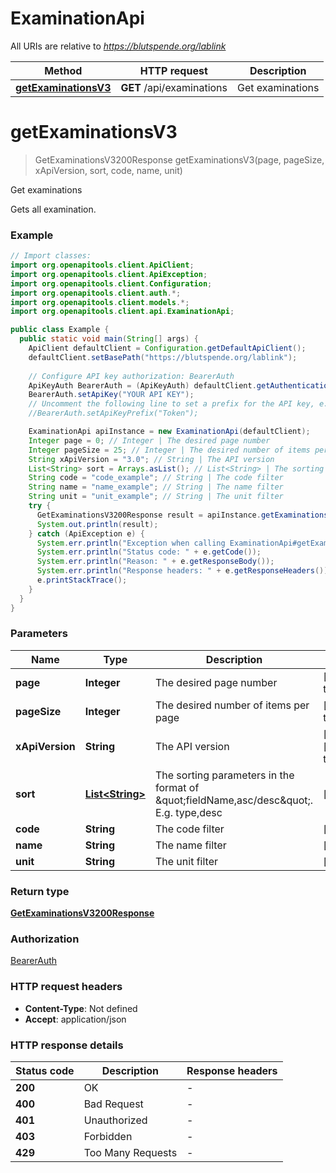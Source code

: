 # ExaminationApi

All URIs are relative to *https://blutspende.org/lablink*

| Method | HTTP request | Description |
|------------- | ------------- | -------------|
| [**getExaminationsV3**](ExaminationApi.md#getExaminationsV3) | **GET** /api/examinations | Get examinations |


<a id="getExaminationsV3"></a>
# **getExaminationsV3**
> GetExaminationsV3200Response getExaminationsV3(page, pageSize, xApiVersion, sort, code, name, unit)

Get examinations

Gets all examination.

### Example
```java
// Import classes:
import org.openapitools.client.ApiClient;
import org.openapitools.client.ApiException;
import org.openapitools.client.Configuration;
import org.openapitools.client.auth.*;
import org.openapitools.client.models.*;
import org.openapitools.client.api.ExaminationApi;

public class Example {
  public static void main(String[] args) {
    ApiClient defaultClient = Configuration.getDefaultApiClient();
    defaultClient.setBasePath("https://blutspende.org/lablink");
    
    // Configure API key authorization: BearerAuth
    ApiKeyAuth BearerAuth = (ApiKeyAuth) defaultClient.getAuthentication("BearerAuth");
    BearerAuth.setApiKey("YOUR API KEY");
    // Uncomment the following line to set a prefix for the API key, e.g. "Token" (defaults to null)
    //BearerAuth.setApiKeyPrefix("Token");

    ExaminationApi apiInstance = new ExaminationApi(defaultClient);
    Integer page = 0; // Integer | The desired page number
    Integer pageSize = 25; // Integer | The desired number of items per page
    String xApiVersion = "3.0"; // String | The API version
    List<String> sort = Arrays.asList(); // List<String> | The sorting parameters in the format of \"fieldName,asc/desc\". E.g. type,desc
    String code = "code_example"; // String | The code filter
    String name = "name_example"; // String | The name filter
    String unit = "unit_example"; // String | The unit filter
    try {
      GetExaminationsV3200Response result = apiInstance.getExaminationsV3(page, pageSize, xApiVersion, sort, code, name, unit);
      System.out.println(result);
    } catch (ApiException e) {
      System.err.println("Exception when calling ExaminationApi#getExaminationsV3");
      System.err.println("Status code: " + e.getCode());
      System.err.println("Reason: " + e.getResponseBody());
      System.err.println("Response headers: " + e.getResponseHeaders());
      e.printStackTrace();
    }
  }
}
```

### Parameters

| Name | Type | Description  | Notes |
|------------- | ------------- | ------------- | -------------|
| **page** | **Integer**| The desired page number | [default to 0] |
| **pageSize** | **Integer**| The desired number of items per page | [default to 25] |
| **xApiVersion** | **String**| The API version | [optional] [default to 3.0] |
| **sort** | [**List&lt;String&gt;**](String.md)| The sorting parameters in the format of \&quot;fieldName,asc/desc\&quot;. E.g. type,desc | [optional] |
| **code** | **String**| The code filter | [optional] |
| **name** | **String**| The name filter | [optional] |
| **unit** | **String**| The unit filter | [optional] |

### Return type

[**GetExaminationsV3200Response**](GetExaminationsV3200Response.md)

### Authorization

[BearerAuth](../README.md#BearerAuth)

### HTTP request headers

 - **Content-Type**: Not defined
 - **Accept**: application/json

### HTTP response details
| Status code | Description | Response headers |
|-------------|-------------|------------------|
| **200** | OK |  -  |
| **400** | Bad Request |  -  |
| **401** | Unauthorized |  -  |
| **403** | Forbidden |  -  |
| **429** | Too Many Requests |  -  |

